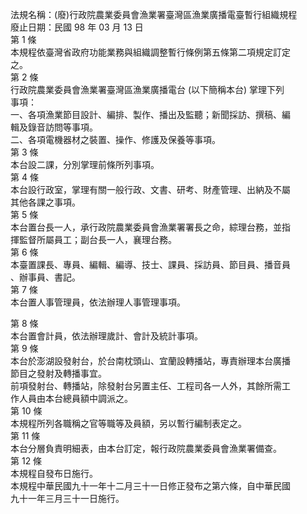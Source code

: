 法規名稱：(廢)行政院農業委員會漁業署臺灣區漁業廣播電臺暫行組織規程  
廢止日期：民國 98 年 03 月 13 日  
第 1 條  
本規程依臺灣省政府功能業務與組織調整暫行條例第五條第二項規定訂定  
之。  
第 2 條  
行政院農業委員會漁業署臺灣區漁業廣播電台 (以下簡稱本台) 掌理下列  
事項：  
一、各項漁業節目設計、編排、製作、播出及監聽；新聞採訪、撰稿、編  
輯及錄音訪問等事項。  
二、各項電機器材之裝置、操作、修護及保養等事項。  
第 3 條  
本台設二課，分別掌理前條所列事項。  
第 4 條  
本台設行政室，掌理有關一般行政、文書、研考、財產管理、出納及不屬  
其他各課之事項。  
第 5 條  
本台置台長一人，承行政院農業委員會漁業署署長之命，綜理台務，並指  
揮監督所屬員工；副台長一人，襄理台務。  
第 6 條  
本臺置課長、專員、編輯、編導、技士、課員、採訪員、節目員、播音員  
、辦事員、書記。  
第 7 條  
本台置人事管理員，依法辦理人事管理事項。  


第 8 條  
本台置會計員，依法辦理歲計、會計及統計事項。  
第 9 條  
本台於澎湖設發射台，於台南枕頭山、宜蘭設轉播站，專責辦理本台廣播  
節目之發射及轉播事宜。  
前項發射台、轉播站，除發射台另置主任、工程司各一人外，其餘所需工  
作人員由本台總員額中調派之。  
第 10 條  
本規程所列各職稱之官等職等及員額，另以暫行編制表定之。  
第 11 條  
本台分層負責明細表，由本台訂定，報行政院農業委員會漁業署備查。  
第 12 條  
本規程自發布日施行。  
本規程中華民國九十一年十二月三十一日修正發布之第六條，自中華民國  
九十一年三月三十一日施行。  


